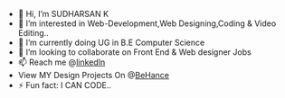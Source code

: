 - 👋 Hi, I’m SUDHARSAN K
- 👀 I’m interested in Web-Development,Web Designing,Coding & Video Editing..
- 🌱 I’m currently doing UG in B.E Computer Science
- 💞️ I’m looking to collaborate on Front End & Web designer Jobs
- 📫 Reach me @[linkedIn](https://www.linkedin.com/in/sudharsan-k-959933267)
- View MY Design Projects On @[BeHance](https://www.behance.net/sudharsank8)
- ⚡ Fun fact: I CAN CODE..

